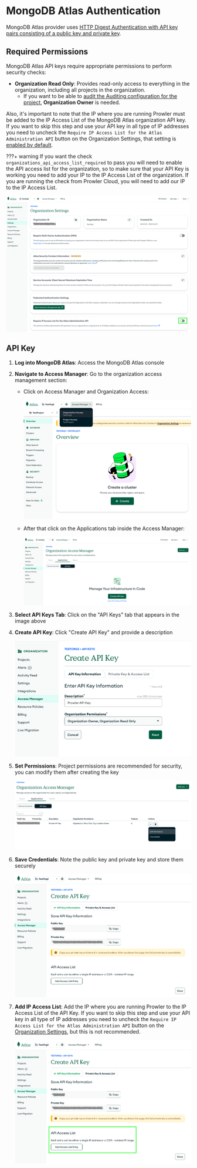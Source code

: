 # MongoDB Atlas Authentication

MongoDB Atlas provider uses [HTTP Digest Authentication with API key pairs consisting of a public key and private key](https://www.mongodb.com/docs/atlas/configure-api-access/#grant-programmatic-access-to-service).


## Required Permissions

MongoDB Atlas API keys require appropriate permissions to perform security checks:

- **Organization Read Only**: Provides read-only access to everything in the organization, including all projects in the organization.
    - If you want to be able to [audit the Auditing configuration for the project](https://www.mongodb.com/docs/api/doc/atlas-admin-api-v2/group/endpoint-auditing), **Organization Owner** is needed.

Also, it's important to note that the IP where you are running Prowler must be added to the IP Access List of the MongoDB Atlas organization API key. If you want to skip this step and use your API key in all type of IP addresses you need to uncheck the `Require IP Access List for the Atlas Administration API` button on the Organization Settings, that setting is [enabled by default](https://www.mongodb.com/docs/atlas/configure-api-access/#optional--require-an-ip-access-list-for-the-atlas-administration-api).

???+ warning
    If you want the check `organizations_api_access_list_required` to pass you will need to enable the API access list for the organization, so to make sure that your API Key is working you need to add your IP to the IP Access List of the organization. If you are running the check from Prowler Cloud, you will need to add our IP to the IP Access List.

![Organization Settings](img/ip-access-list.png)


## API Key

1. **Log into MongoDB Atlas**: Access the MongoDB Atlas console
2. **Navigate to Access Manager**: Go to the organization access management section:

    - Click on Access Manager and Organization Access:

        ![Organization Access](./img/organization-access.png)

    - After that click on the Applications tab inside the Access Manager:

        ![Project Access](./img/access-manager.png)

3. **Select API Keys Tab**: Click on the "API Keys" tab that appears in the image above

4. **Create API Key**: Click "Create API Key" and provide a description

    ![Create API Key](./img/create-api-key.png)

5. **Set Permissions**: Project permissions are recommended for security, you can modify them after creating the key

    ![Set Permissions](./img/modify-permission.png)

6. **Save Credentials**: Note the public key and private key and store them securely

    ![Save Credentials](./img/copy-key.png)

7. **Add IP Access List**: Add the IP where you are running Prowler to the IP Access List of the API Key. If you want to skip this step and use your API key in all type of IP addresses you need to uncheck the `Require IP Access List for the Atlas Administration API` button on the [Organization Settings](#needed-permissions), but this is not recommended.

    ![Organization Settings](./img/add-ip.png)
